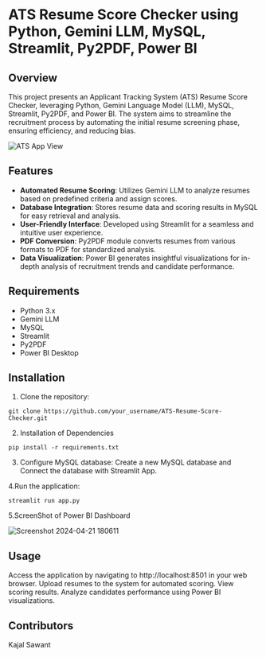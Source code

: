 # ATS Resume Score Checker using Python, Gemini LLM, MySQL, Streamlit, Py2PDF, Power BI

## Overview

This project presents an Applicant Tracking System (ATS) Resume Score Checker, leveraging Python, Gemini Language Model (LLM), MySQL, Streamlit, Py2PDF, and Power BI. The system aims to streamline the recruitment process by automating the initial resume screening phase, ensuring efficiency, and reducing bias.


![ATS App View](https://github.com/Sawant-Kajal/Resume-Tracker-Using-Gemini-Pro/assets/148815403/691f6605-e74d-4dac-bb7b-758322ac6f99)

## Features

- **Automated Resume Scoring**: Utilizes Gemini LLM to analyze resumes based on predefined criteria and assign scores.
- **Database Integration**: Stores resume data and scoring results in MySQL for easy retrieval and analysis.
- **User-Friendly Interface**: Developed using Streamlit for a seamless and intuitive user experience.
- **PDF Conversion**: Py2PDF module converts resumes from various formats to PDF for standardized analysis.
- **Data Visualization**: Power BI generates insightful visualizations for in-depth analysis of recruitment trends and candidate performance.

## Requirements

- Python 3.x
- Gemini LLM
- MySQL
- Streamlit
- Py2PDF
- Power BI Desktop

## Installation

1. Clone the repository:

```
git clone https://github.com/your_username/ATS-Resume-Score-Checker.git
```

2. Installation of Dependencies
```
pip install -r requirements.txt
```
3. Configure MySQL database:
  Create a new MySQL database and Connect the database with Streamlit App.

4.Run the application:
```
streamlit run app.py
```


5.ScreenShot of Power BI Dashboard

![Screenshot 2024-04-21 180611](https://github.com/abhisheklahase29/ATS-Resume-Tracking-LLM-Project/assets/102788394/35ff46ec-74b5-47d8-9890-75ab30222cec)

## Usage
Access the application by navigating to  http://localhost:8501 in your web browser.
Upload resumes to the system for automated scoring.
View scoring results.
Analyze candidates performance using Power BI visualizations.
## Contributors
Kajal Sawant



